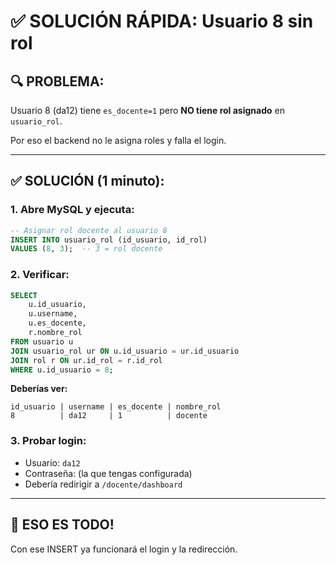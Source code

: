 # ✅ SOLUCIÓN RÁPIDA: Usuario 8 sin rol

## 🔍 PROBLEMA:
Usuario 8 (da12) tiene `es_docente=1` pero **NO tiene rol asignado** en `usuario_rol`.

Por eso el backend no le asigna roles y falla el login.

---

## ✅ SOLUCIÓN (1 minuto):

### **1. Abre MySQL y ejecuta:**
```sql
-- Asignar rol docente al usuario 8
INSERT INTO usuario_rol (id_usuario, id_rol)
VALUES (8, 3);  -- 3 = rol docente
```

### **2. Verificar:**
```sql
SELECT 
    u.id_usuario,
    u.username,
    u.es_docente,
    r.nombre_rol
FROM usuario u
JOIN usuario_rol ur ON u.id_usuario = ur.id_usuario
JOIN rol r ON ur.id_rol = r.id_rol
WHERE u.id_usuario = 8;
```

**Deberías ver:**
```
id_usuario | username | es_docente | nombre_rol
8          | da12     | 1          | docente
```

### **3. Probar login:**
- Usuario: `da12`
- Contraseña: (la que tengas configurada)
- Debería redirigir a `/docente/dashboard`

---

## 🎯 ESO ES TODO!

Con ese INSERT ya funcionará el login y la redirección.

